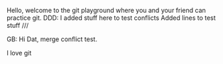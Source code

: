 Hello, welcome to the git playground where you and your friend can practice git.
DDD:
I added stuff here to test conflicts
Added lines to test stuff
///

GB: Hi Dat, merge conflict test.

I love git
